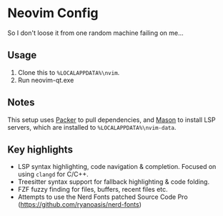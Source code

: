 Neovim Config
=============

So I don't loose it from one random machine failing on me...


## Usage

1. Clone this to `%LOCALAPPDATA%\nvim`.
2. Run neovim-qt.exe

## Notes

This setup uses [Packer](https://github.com/wbthomason/packer.nvim) to pull dependencies, and
[Mason](https://github.com/williamboman/mason.nvim) to install LSP servers, which are installed
to `%LOCALAPPDATA%\nvim-data`.

## Key highlights

* LSP syntax highlighting, code navigation & completion. Focused on using `clangd` for C/C++.
* Treesitter syntax support for fallback highlighting & code folding.
* FZF fuzzy finding for files, buffers, recent files etc.
* Attempts to use the Nerd Fonts patched Source Code Pro (https://github.com/ryanoasis/nerd-fonts)

